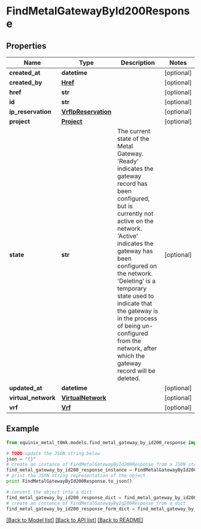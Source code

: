 # FindMetalGatewayById200Response


## Properties
Name | Type | Description | Notes
------------ | ------------- | ------------- | -------------
**created_at** | **datetime** |  | [optional] 
**created_by** | [**Href**](Href.md) |  | [optional] 
**href** | **str** |  | [optional] 
**id** | **str** |  | [optional] 
**ip_reservation** | [**VrfIpReservation**](VrfIpReservation.md) |  | [optional] 
**project** | [**Project**](Project.md) |  | [optional] 
**state** | **str** | The current state of the Metal Gateway. &#39;Ready&#39; indicates the gateway record has been configured, but is currently not active on the network. &#39;Active&#39; indicates the gateway has been configured on the network. &#39;Deleting&#39; is a temporary state used to indicate that the gateway is in the process of being un-configured from the network, after which the gateway record will be deleted. | [optional] 
**updated_at** | **datetime** |  | [optional] 
**virtual_network** | [**VirtualNetwork**](VirtualNetwork.md) |  | [optional] 
**vrf** | [**Vrf**](Vrf.md) |  | [optional] 

## Example

```python
from equinix_metal_t0mk.models.find_metal_gateway_by_id200_response import FindMetalGatewayById200Response

# TODO update the JSON string below
json = "{}"
# create an instance of FindMetalGatewayById200Response from a JSON string
find_metal_gateway_by_id200_response_instance = FindMetalGatewayById200Response.from_json(json)
# print the JSON string representation of the object
print FindMetalGatewayById200Response.to_json()

# convert the object into a dict
find_metal_gateway_by_id200_response_dict = find_metal_gateway_by_id200_response_instance.to_dict()
# create an instance of FindMetalGatewayById200Response from a dict
find_metal_gateway_by_id200_response_form_dict = find_metal_gateway_by_id200_response.from_dict(find_metal_gateway_by_id200_response_dict)
```
[[Back to Model list]](../README.md#documentation-for-models) [[Back to API list]](../README.md#documentation-for-api-endpoints) [[Back to README]](../README.md)


